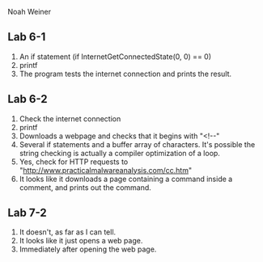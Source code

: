 Noah Weiner

## Lab 6-1
1. An if statement (if InternetGetConnectedState(0, 0) == 0)
2. printf
3. The program tests the internet connection and prints the result.

## Lab 6-2
1. Check the internet connection
2. printf
3. Downloads a webpage and checks that it begins with "<!--"
4. Several if statements and a buffer array of characters. It's possible the
   string checking is actually a compiler optimization of a loop.
5. Yes, check for HTTP requests to "http://www.practicalmalwareanalysis.com/cc.htm"
6. It looks like it downloads a page containing a command inside a comment, and
   prints out the command.

## Lab 7-2
1. It doesn't, as far as I can tell.
2. It looks like it just opens a web page.
3. Immediately after opening the web page.